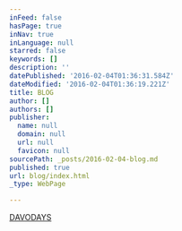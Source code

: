 ```yaml
---
inFeed: false
hasPage: true
inNav: true
inLanguage: null
starred: false
keywords: []
description: ''
datePublished: '2016-02-04T01:36:31.584Z'
dateModified: '2016-02-04T01:36:19.221Z'
title: BLOG
author: []
authors: []
publisher:
  name: null
  domain: null
  url: null
  favicon: null
sourcePath: _posts/2016-02-04-blog.md
published: true
url: blog/index.html
_type: WebPage

---
```

[DAVODAYS ][0]

[0]: https://thegrid.ai/davodays/